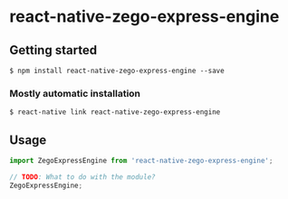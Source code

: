 # react-native-zego-express-engine

## Getting started

`$ npm install react-native-zego-express-engine --save`

### Mostly automatic installation

`$ react-native link react-native-zego-express-engine`

## Usage
```javascript
import ZegoExpressEngine from 'react-native-zego-express-engine';

// TODO: What to do with the module?
ZegoExpressEngine;
```
